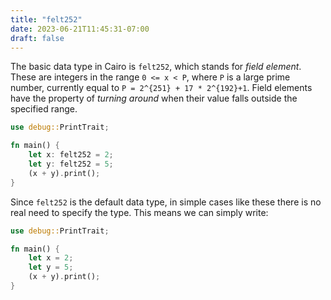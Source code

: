 ```yaml
---
title: "felt252"
date: 2023-06-21T11:45:31-07:00
draft: false
---
```


The basic data type in Cairo is `felt252`, which stands for *field element*.
These are integers in the range `0 <= x < P`, where `P` is a large prime number, currently equal to `P = 2^{251} + 17 * 2^{192}+1`.
Field elements have the property of *turning around* when their value falls outside the specified range.

```rust {.codebox}
use debug::PrintTrait;

fn main() {
    let x: felt252 = 2;
    let y: felt252 = 5;
    (x + y).print();
}
```

Since `felt252` is the default data type, in simple cases like these there is no real need to specify the type.
This means we can simply write:

```rust {.codebox}
use debug::PrintTrait;

fn main() {
    let x = 2;
    let y = 5;
    (x + y).print();
}
```
